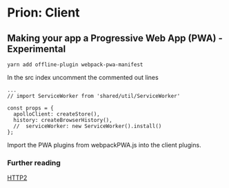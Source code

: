 # Prion: Client

## Making your app a Progressive Web App (PWA) - Experimental

`yarn add offline-plugin webpack-pwa-manifest`

In the src index uncomment the commented out lines
```
...
// import ServiceWorker from 'shared/util/ServiceWorker'

const props = {
  apolloClient: createStore(),
  history: createBrowserHistory(),
  //  serviceWorker: new ServiceWorker().install()
};

```

Import the PWA plugins from webpackPWA.js into the client plugins.

### Further reading


[HTTP2](https://github.com/chimurai/http-proxy-middleware/issues/79)
